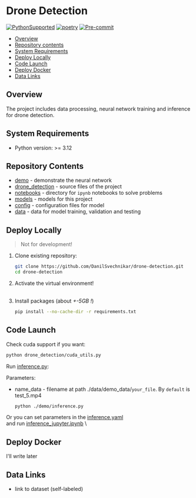 # Drone Detection

[![PythonSupported](https://img.shields.io/badge/python-3.12-brightgreen.svg)](https://python3statement.org/#sections50-why)
[![poetry](https://img.shields.io/endpoint?url=https://python-poetry.org/badge/v0.json)](https://python-poetry.org/)
[![Pre-commit](https://img.shields.io/badge/pre--commit-enabled-brightgreen?logo=pre-commit&logoColor=white)](https://pre-commit.com/)

- [Overview](#overview)
- [Repository contents](#repository-contents)
- [System Requirements](#system-requirements)
- [Deploy Locally](#deploy-locally)
- [Code Launch](#code-launch)
- [Deploy Docker](#deploy-docker)
- [Data Links](#data-links)

## Overview
The project includes data processing, neural network training and inference for drone detection.


## System Requirements
- Python version: >= 3.12


## Repository Contents
- [demo](demo) - demonstrate the neural network
- [drone_detection](drone_detection) - source files of the project
- [notebooks](notebooks) - directory for `ipynb` notebooks to solve problems
- [models](models) - models for this project
- [config](config) - configuration files for model
- [data](data) - data for model training, validation and testing


## Deploy Locally
> Not for development!

1. Clone existing repository:
    ```bash
    git clone https://github.com/DanilSvechnikar/drone-detection.git
    cd drone-detection
    ```

2. Activate the virtual environment!
<br></br>

3. Install packages (about *+-5GB !*)
    ```bash
    pip install --no-cache-dir -r requirements.txt
    ```


## Code Launch

Check cuda support if you want:
   ```bash
   python drone_detection/cuda_utils.py
   ```

Run [inference.py](./demo/inference.py):

Parameters:
- name_data - filename at path ./data/demo_data/`your_file`. By `default` is test_5.mp4

   ```bash
   python ./demo/inference.py
   ```

Or you can set parameters in the [inference.yaml](./config/inference.yaml) \
and run [inference_jupyter.ipynb](./demo/inference_jupyter.ipynb) \


## Deploy Docker
I'll write later

## Data Links
  - link to dataset (self-labeled)
